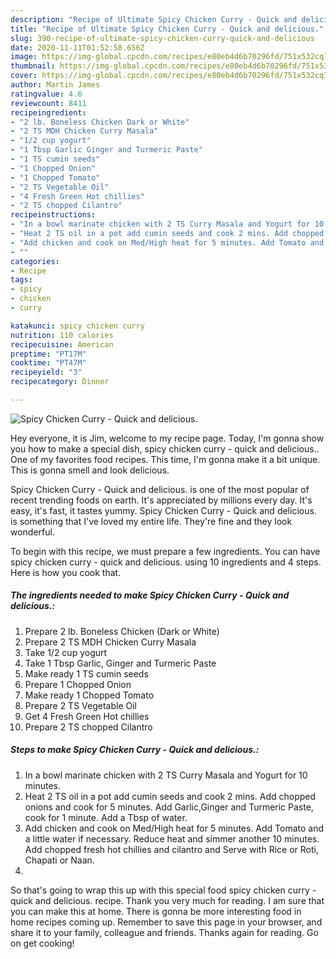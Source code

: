 ```yaml
---
description: "Recipe of Ultimate Spicy Chicken Curry - Quick and delicious."
title: "Recipe of Ultimate Spicy Chicken Curry - Quick and delicious."
slug: 390-recipe-of-ultimate-spicy-chicken-curry-quick-and-delicious
date: 2020-11-11T01:52:58.656Z
image: https://img-global.cpcdn.com/recipes/e80eb4d6b70296fd/751x532cq70/spicy-chicken-curry-quick-and-delicious-recipe-main-photo.jpg
thumbnail: https://img-global.cpcdn.com/recipes/e80eb4d6b70296fd/751x532cq70/spicy-chicken-curry-quick-and-delicious-recipe-main-photo.jpg
cover: https://img-global.cpcdn.com/recipes/e80eb4d6b70296fd/751x532cq70/spicy-chicken-curry-quick-and-delicious-recipe-main-photo.jpg
author: Martin James
ratingvalue: 4.6
reviewcount: 8411
recipeingredient:
- "2 lb. Boneless Chicken Dark or White"
- "2 TS MDH Chicken Curry Masala"
- "1/2 cup yogurt"
- "1 Tbsp Garlic Ginger and Turmeric Paste"
- "1 TS cumin seeds"
- "1 Chopped Onion"
- "1 Chopped Tomato"
- "2 TS Vegetable Oil"
- "4 Fresh Green Hot chillies"
- "2 TS chopped Cilantro"
recipeinstructions:
- "In a bowl marinate chicken with 2 TS Curry Masala and Yogurt for 10 minutes."
- "Heat 2 TS oil in a pot add cumin seeds and cook 2 mins. Add chopped onions and cook for 5 minutes. Add Garlic,Ginger and Turmeric Paste, cook for 1 minute. Add a Tbsp of water."
- "Add chicken and cook on Med/High heat for 5 minutes. Add Tomato and a little water if necessary. Reduce heat and simmer another 10 minutes. Add chopped fresh hot chillies and cilantro and Serve with Rice or Roti, Chapati or Naan."
- ""
categories:
- Recipe
tags:
- spicy
- chicken
- curry

katakunci: spicy chicken curry 
nutrition: 110 calories
recipecuisine: American
preptime: "PT17M"
cooktime: "PT47M"
recipeyield: "3"
recipecategory: Dinner

---
```



![Spicy Chicken Curry - Quick and delicious.](https://img-global.cpcdn.com/recipes/e80eb4d6b70296fd/751x532cq70/spicy-chicken-curry-quick-and-delicious-recipe-main-photo.jpg)

Hey everyone, it is Jim, welcome to my recipe page. Today, I'm gonna show you how to make a special dish, spicy chicken curry - quick and delicious.. One of my favorites food recipes. This time, I'm gonna make it a bit unique. This is gonna smell and look delicious.

Spicy Chicken Curry - Quick and delicious. is one of the most popular of recent trending foods on earth. It's appreciated by millions every day. It's easy, it's fast, it tastes yummy. Spicy Chicken Curry - Quick and delicious. is something that I've loved my entire life. They're fine and they look wonderful.




To begin with this recipe, we must prepare a few ingredients. You can have spicy chicken curry - quick and delicious. using 10 ingredients and 4 steps. Here is how you cook that.

<!--inarticleads1-->

##### The ingredients needed to make Spicy Chicken Curry - Quick and delicious.:

1. Prepare 2 lb. Boneless Chicken (Dark or White)
1. Prepare 2 TS MDH Chicken Curry Masala
1. Take 1/2 cup yogurt
1. Take 1 Tbsp Garlic, Ginger and Turmeric Paste
1. Make ready 1 TS cumin seeds
1. Prepare 1 Chopped Onion
1. Make ready 1 Chopped Tomato
1. Prepare 2 TS Vegetable Oil
1. Get 4 Fresh Green Hot chillies
1. Prepare 2 TS chopped Cilantro




<!--inarticleads2-->

##### Steps to make Spicy Chicken Curry - Quick and delicious.:

1. In a bowl marinate chicken with 2 TS Curry Masala and Yogurt for 10 minutes.
1. Heat 2 TS oil in a pot add cumin seeds and cook 2 mins. Add chopped onions and cook for 5 minutes. Add Garlic,Ginger and Turmeric Paste, cook for 1 minute. Add a Tbsp of water.
1. Add chicken and cook on Med/High heat for 5 minutes. Add Tomato and a little water if necessary. Reduce heat and simmer another 10 minutes. Add chopped fresh hot chillies and cilantro and Serve with Rice or Roti, Chapati or Naan.
1. 




So that's going to wrap this up with this special food spicy chicken curry - quick and delicious. recipe. Thank you very much for reading. I am sure that you can make this at home. There is gonna be more interesting food in home recipes coming up. Remember to save this page in your browser, and share it to your family, colleague and friends. Thanks again for reading. Go on get cooking!
